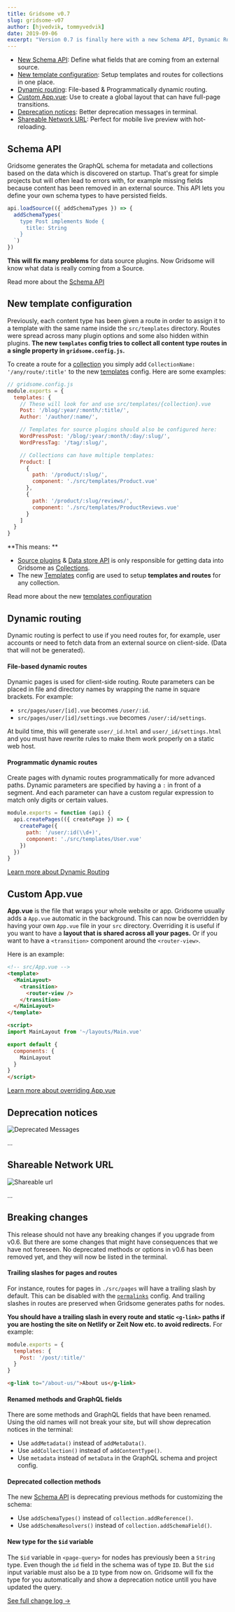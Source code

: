 ```yaml
---
title: Gridsome v0.7
slug: gridsome-v07
author: [hjvedvik, tommyvedvik]
date: 2019-09-06
excerpt: "Version 0.7 is finally here with a new Schema API, Dynamic Routing, better Template config, Custom App.vue, Shareable Network URL and more!"
---
```


- [New Schema API](#schema-api): Define what fields that are coming from an external source.
- [New template configuration](#new-template-configuration): Setup templates and routes for collections in one place.
- [Dynamic routing](#dynamic-routing): File-based & Programmatically dynamic routing.
- [Custom App.vue](#custom-appvue): Use to create a global layout that can have full-page transitions.
- [Deprecation notices](#deprecation-notices): Better deprecation messages in terminal.
- [Shareable Network URL](#shareable-network-url): Perfect for mobile live preview with hot-reloading.

## Schema API

Gridsome generates the GraphQL schema for metadata and collections based on the data which is discovered on startup. That's great for simple projects but will often lead to errors with, for example missing fields because content has been removed in an external source. This API lets you define your own schema types to have persisted fields.

```js
api.loadSource(({ addSchemaTypes }) => {
  addSchemaTypes(`
    type Post implements Node {
      title: String
    }
  `)
})
```

**This will fix many problems** for data source plugins. Now Gridsome will know what data is really coming from a Source.


Read more about the [Schema API](/docs/schema-api)

## New template configuration

Previously, each content type has been given a route in order to assign it to a template with the same name inside the `src/templates` directory. Routes were spread across many plugin options and some also hidden within plugins. **The new `templates` config tries to collect all content type routes in a single property in `gridsome.config.js`.**

To create a route for a [collection](/docs/collections) you simply add `CollectionName: '/any/route/:title'` to the new [templates](/docs/templates)  config. Here are some examples:

```js
// gridsome.config.js
module.exports = {
  templates: {
  	// These will look for and use src/templates/{collection}.vue
    Post: '/blog/:year/:month/:title/',
    Author: '/author/:name/',

    // Templates for source plugins should also be configured here:
    WordPressPost: '/blog/:year/:month/:day/:slug/',
    WordPressTag: '/tag/:slug/',

    // Collections can have multiple templates:
    Product: [
      {
        path: '/product/:slug/',
        component: './src/templates/Product.vue'
      },
      {
        path: '/product/:slug/reviews/',
        component: './src/templates/ProductReviews.vue'
      }
    ]
  }
}
```

**This means: **
- [Source plugins](/plugins) & [Data store API](/docs/data-store-api) is only responsible for getting data into Gridsome as [Collections](/docs/collections).
- The new [Templates](/docs/templates) config are used to setup **templates and routes** for any collection.


Read more about the new [templates configuration](/docs/templates)

## Dynamic routing

Dynamic routing is perfect to use if you need routes for, for example, user accounts or need to fetch data from an external source on client-side. (Data that will not be generated).

#### File-based dynamic routes

Dynamic pages is used for client-side routing. Route parameters can be placed in file and directory names by wrapping the name in square brackets. For example:

- `src/pages/user/[id].vue` becomes `/user/:id`.
- `src/pages/user/[id]/settings.vue` becomes `/user/:id/settings`.

At build time, this will generate `user/_id.html` and `user/_id/settings.html` and you must have rewrite rules to make them work properly on a static web host.

#### Programmatic dynamic routes

Create pages with dynamic routes programmatically for more advanced paths. Dynamic parameters are specified by having a `:` in front of a segment. And each parameter can have a custom regular expression to match only digits or certain values.

```js
module.exports = function (api) {
  api.createPages(({ createPage }) => {
    createPage({
      path: '/user/:id(\\d+)',
      component: './src/templates/User.vue'
    })
  })
}
```

[Learn more about Dynamic Routing](/docs/dynamic-routing)

## Custom App.vue

**App.vue** is the file that wraps your whole website or app. Gridsome usually adds a `App.vue` automatic in the background. This can now be overridden by having your own `App.vue` file in your `src` directory. Overriding it is useful if you want to have a **layout that is shared across all your pages.** Or if you want to have a `<transition>` component around the `<router-view>`.

Here is an example:

```html
<!-- src/App.vue -->
<template>
  <MainLayout>
    <transition>
      <router-view />
    </transition>
  </MainLayout>
</template>

<script>
import MainLayout from '~/layouts/Main.vue'

export default {
  components: {
    MainLayout
  }
}
</script>
```

[Learn more about overriding App.vue](/docs/overriding-app/)


## Deprecation notices

![Deprecated Messages](./deprecated-messages.png)

...


## Shareable Network URL

![Shareable url](./shareable-url.png)


...



## Breaking changes

This release should not have any breaking changes if you upgrade from v0.6. But there are some changes that might have consequences that we have not foreseen. No deprecated methods or options in v0.6 has been removed yet, and they will now be listed in the terminal.

#### Trailing slashes for pages and routes

For instance, routes for pages in `./src/pages` will have a trailing slash by default. This can be disabled with the [`permalinks`](/docs/config/#permalinkstrailingslash) config. And trailing slashes in routes are preserved when Gridsome generates paths for nodes.

**You should have a trailing slash in every route and static `<g-link>` paths if you are hosting the site on Netlify or Zeit Now etc. to avoid redirects.** For example:

```js
module.exports = {
  templates: {
    Post: '/post/:title/'
  }
}
```

```html
<g-link to="/about-us/">About us</g-link>
```

#### Renamed methods and GraphQL fields

There are some methods and GraphQL fields that have been renamed. Using the old names will not break your site, but will show deprecation notices in the terminal:

- Use `addMetadata()` instead of `addMetaData()`.
- Use `addCollection()` instead of  `addContentType()`.
- Use `metadata` instead of `metaData` in the GraphQL schema and project config.

#### Deprecated collection methods

The new [Schema API](/docs/schema-api/) is deprecating previous methods for customizing the schema:

- Use `addSchemaTypes()` instead of `collection.addReference()`.
- Use `addSchemaResolvers()` instead of `collection.addSchemaField()`.

#### New type for the `$id` variable

The `$id` variable in `<page-query>` for nodes has previously been a `String` type. Even though the `id` field in the schema was of type `ID`. But the `$id` input variable must also be a `ID` type from now on. Gridsome will fix the type for you automatically and show a deprecation notice untill you have updated the query.

[See full change log →](https://github.com/gridsome/gridsome/blob/master/gridsome/CHANGELOG.md)

